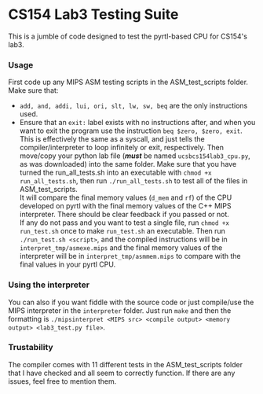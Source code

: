 # CS154 Lab3 Testing Suite
This is a jumble of code designed to test the pyrtl-based CPU for CS154's lab3.

### Usage
First code up any MIPS ASM testing scripts in the ASM_test_scripts folder. Make sure that:
- `add, and, addi, lui, ori, slt, lw, sw, beq` are the only instructions used.
- Ensure that an `exit:` label exists with no instructions after, and when you want to exit the program use the instruction `beq $zero, $zero, exit`. This is effectively the same as a syscall, and just tells the compiler/interpreter to loop infinitely or exit, respectively.
Then move/copy your python lab file (___must___ be named `ucsbcs154lab3_cpu.py`, as was downloaded) into the same folder.
Make sure that you have turned the run_all_tests.sh into an executable with `chmod +x run_all_tests.sh`, then run `./run_all_tests.sh` to test all of the files in ASM_test_scripts. <br>
It will compare the final memory values (`d_mem` and `rf`) of the CPU developed on pyrtl with the final memory values of the C++ MIPS interpreter. There should be clear feedback if you passed or not. <br>
If any do not pass and you want to test a single file, run `chmod +x run_test.sh` once to make `run_test.sh` an executable.
Then run `./run_test.sh <script>`, and the compiled instructions will be in `interpret_tmp/asmexe.mips` and the final memory values of the interpreter will be in `interpret_tmp/asmmem.mips` to compare with the final values in your pyrtl CPU.

### Using the interpreter
You can also if you want fiddle with the source code or just compile/use the MIPS interpreter in the `interpreter` folder. Just run `make` and then the formatting is `./mipsinterpret <MIPS src> <compile output> <memory output> <lab3_test.py file>`.

### Trustability
The compiler comes with 11 different tests in the ASM_test_scripts folder that I have checked and all seem to correctly function. If there are any issues, feel free to mention them.
